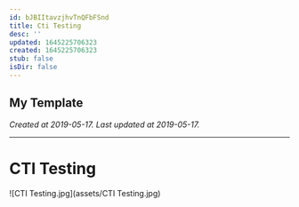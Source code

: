 ```yaml
---
id: bJBIItavzjhvTnQFbFSnd
title: Cti Testing
desc: ''
updated: 1645225706323
created: 1645225706323
stub: false
isDir: false
---
```

My Template
---

_Created at 2019-05-17._
_Last updated at 2019-05-17._




---

# CTI Testing


![CTI Testing.jpg](assets/CTI Testing.jpg)

